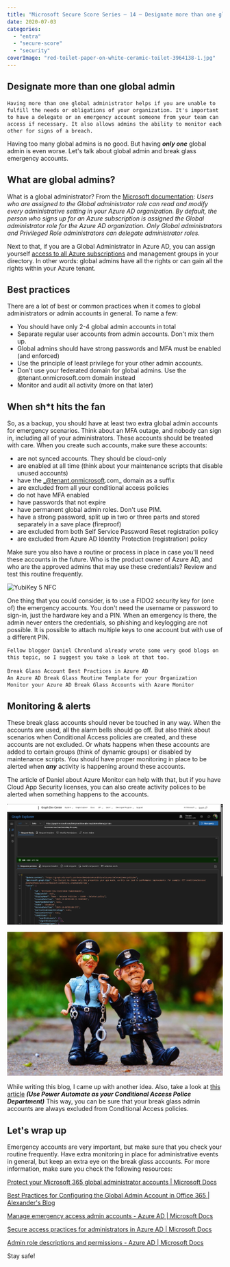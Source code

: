```yaml
---
title: "Microsoft Secure Score Series – 14 – Designate more than one global admin"
date: 2020-07-03
categories: 
  - "entra"
  - "secure-score"
  - "security"
coverImage: "red-toilet-paper-on-white-ceramic-toilet-3964138-1.jpg"
---
```


## Designate more than one global admin

```
Having more than one global administrator helps if you are unable to fulfill the needs or obligations of your organization. It's important to have a delegate or an emergency account someone from your team can access if necessary. It also allows admins the ability to monitor each other for signs of a breach.
```

Having too many global admins is no good. But having **_only one_** global admin is even worse. Let's talk about global admin and break glass emergency accounts.

## What are global admins?

What is a global administrator? From the [Microsoft documentation](https://docs.microsoft.com/en-us/azure/active-directory/users-groups-roles/directory-assign-admin-roles): _Users who are assigned to the Global administrator role can read and modify every administrative setting in your Azure AD organization. By default, the person who signs up for an Azure subscription is assigned the Global administrator role for the Azure AD organization. Only Global administrators and Privileged Role administrators can delegate administrator roles._

Next to that, if you are a Global Administrator in Azure AD, you can assign yourself [access to all Azure subscriptions](https://docs.microsoft.com/en-us/azure/role-based-access-control/elevate-access-global-admin) and management groups in your directory. In other words: global admins have all the rights or can gain all the rights within your Azure tenant.

## Best practices

There are a lot of best or common practices when it comes to global administrators or admin accounts in general. To name a few:

- You should have only 2-4 global admin accounts in total
- Separate regular user accounts from admin accounts. Don't mix them up.
- Global admins should have strong passwords and MFA must be enabled (and enforced)
- Use the principle of least privilege for your other admin accounts.
- Don't use your federated domain for global admins. Use the @tenant.onmicrosoft.com domain instead
- Monitor and audit all activity (more on that later)

## When sh\*t hits the fan

So, as a backup, you should have at least two extra global admin accounts for emergency scenarios. Think about an MFA outage, and nobody can sign in, including all of your administrators. These accounts should be treated with care. When you create such accounts, make sure these accounts:

- are not synced accounts. They should be cloud-only
- are enabled at all time (think about your maintenance scripts that disable unused accounts)
- have the _@tenant.onmicrosoft.com_ domain as a suffix
- are excluded from all your conditional access policies
- do not have MFA enabled
- have passwords that not expire
- have permanent global admin roles. Don't use PIM.
- have a strong password, split up in two or three parts and stored separately in a save place (fireproof)
- are excluded from both Self Service Password Reset registration policy
- are excluded from Azure AD Identity Protection (registration) policy

Make sure you also have a routine or process in place in case you'll need these accounts in the future. Who is the product owner of Azure AD, and who are the approved admins that may use these credentials? Review and test this routine frequently.

![YubiKey 5 NFC](/assets/images/yubikey-5-nfc_3.png)

One thing that you could consider, is to use a FIDO2 security key for (one of) the emergency accounts. You don't need the username or password to sign-in, just the hardware key and a PIN. When an emergency is there, the admin never enters the credentials, so phishing and keylogging are not possible. It is possible to attach multiple keys to one account but with use of a different PIN.

```
Fellow blogger Daniel Chronlund already wrote some very good blogs on this topic, so I suggest you take a look at that too.

Break Glass Account Best Practices in Azure AD
An Azure AD Break Glass Routine Template for your Organization
Monitor your Azure AD Break Glass Accounts with Azure Monitor

```

## Monitoring & alerts

These break glass accounts should never be touched in any way. When the accounts are used, all the alarm bells should go off. But also think about scenarios when Conditional Access policies are created, and these accounts are not excluded. Or whats happens when these accounts are added to certain groups (think of dynamic groups) or disabled by maintenance scripts. You should have proper monitoring in place to be alerted when **_any_** activity is happening around these accounts.

The article of Daniel about Azure Monitor can help with that, but if you have Cloud App Security licenses, you can also create activity polices to be alerted when something happens to the accounts.

![](/assets/images/image-5.png)

![](/assets/images/police-fun-funny-uniform-33598-1024x681.jpg)

While writing this blog, I came up with another idea. Also, take a look at [this article](https://janbakker.tech/use-power-automate-as-your-it-policy-busted/) **_(Use Power Automate as your Conditional Access Police Department)_** This way, you can be sure that your break glass admin accounts are always excluded from Conditional Access policies.

## Let's wrap up

Emergency accounts are very important, but make sure that you check your routine frequently. Have extra monitoring in place for administrative events in general, but keep an extra eye on the break glass accounts. For more information, make sure you check the following resources:

[Protect your Microsoft 365 global administrator accounts | Microsoft Docs](https://docs.microsoft.com/en-us/office365/enterprise/protect-your-global-administrator-accounts#:~:text=Use%20strong%20passwords%20at%20least%2012%20characters%20long.&text=Store%20the%20passwords%20for%20the,dedicated%20global%20administrator%20user%20accounts.)

[Best Practices for Configuring the Global Admin Account in Office 365 | Alexander's Blog](https://www.zubairalexander.com/blog/best-practices-for-configuring-the-global-admin-account-in-office-365/)

[Manage emergency access admin accounts - Azure AD | Microsoft Docs](https://docs.microsoft.com/en-us/azure/active-directory/users-groups-roles/directory-emergency-access)

[Secure access practices for administrators in Azure AD | Microsoft Docs](https://docs.microsoft.com/en-us/azure/active-directory/users-groups-roles/directory-admin-roles-secure)

[Admin role descriptions and permissions - Azure AD | Microsoft Docs](https://docs.microsoft.com/en-us/azure/active-directory/users-groups-roles/directory-assign-admin-roles)

Stay safe!
